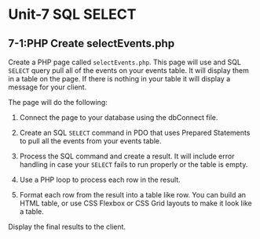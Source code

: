 # **Unit-7 SQL SELECT**

## 7-1:PHP Create selectEvents.php

Create a PHP page called `selectEvents.php`.  This page will use and SQL `SELECT` query pull all of the events on your events table.  It will display them in a table on the page.  If there is nothing in your table it will display a message for your client.

The page will do the following:

  1. Connect the page to your database using the dbConnect file.

  2. Create an SQL `SELECT` command in PDO that uses Prepared Statements to pull all the events from your events table.

  3. Process the SQL command and create a result. It will include error handling in case your `SELECT` fails to run properly or the table is empty.

  4. Use a PHP loop to process each row in the result.

  5. Format each row from the result into a table like row. You can build an HTML table, or use CSS Flexbox or CSS Grid layouts to make it look like a table.
  
Display the final results to the client.